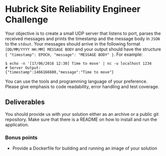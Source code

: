 # Hubrick Site Reliability Engineer Challenge

Your objective is to create a small UDP server that listens to port, parses the
received messages and prints the timestamp and the message body in `JSON` to the
`stdout`. Your messages should arrive in the following format
`[DD/MM/YYYY HH:MM] MESSAGE BODY` and your output should have the structure
`{ "timestamp": EPOCH, "message": "MESSAGE BODY" }`. For example:
```
$ echo -n '[17/06/2016 12:30] Time to move' | nc -u localhost 1234
# Server Output:
{"timestamp":1466166600,"message":"Time to move"}
```

You can use the tools and programming language of your preference. Please give
emphasis to code readability, error handling and test coverage.

## Deliverables

You should provide us with your solution either as an archive or a public git
repository. Make sure that there is a README on how to install and run the
application.

### Bonus points

* Provide a Dockerfile for building and running an image of your solution
